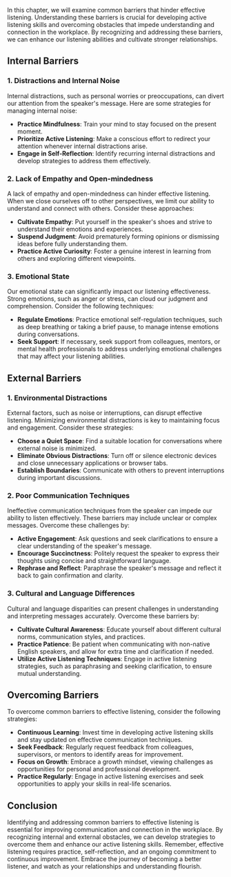 
In this chapter, we will examine common barriers that hinder effective listening. Understanding these barriers is crucial for developing active listening skills and overcoming obstacles that impede understanding and connection in the workplace. By recognizing and addressing these barriers, we can enhance our listening abilities and cultivate stronger relationships.

Internal Barriers
-----------------

### 1. Distractions and Internal Noise

Internal distractions, such as personal worries or preoccupations, can divert our attention from the speaker's message. Here are some strategies for managing internal noise:

* **Practice Mindfulness**: Train your mind to stay focused on the present moment.
* **Prioritize Active Listening**: Make a conscious effort to redirect your attention whenever internal distractions arise.
* **Engage in Self-Reflection**: Identify recurring internal distractions and develop strategies to address them effectively.

### 2. Lack of Empathy and Open-mindedness

A lack of empathy and open-mindedness can hinder effective listening. When we close ourselves off to other perspectives, we limit our ability to understand and connect with others. Consider these approaches:

* **Cultivate Empathy**: Put yourself in the speaker's shoes and strive to understand their emotions and experiences.
* **Suspend Judgment**: Avoid prematurely forming opinions or dismissing ideas before fully understanding them.
* **Practice Active Curiosity**: Foster a genuine interest in learning from others and exploring different viewpoints.

### 3. Emotional State

Our emotional state can significantly impact our listening effectiveness. Strong emotions, such as anger or stress, can cloud our judgment and comprehension. Consider the following techniques:

* **Regulate Emotions**: Practice emotional self-regulation techniques, such as deep breathing or taking a brief pause, to manage intense emotions during conversations.
* **Seek Support**: If necessary, seek support from colleagues, mentors, or mental health professionals to address underlying emotional challenges that may affect your listening abilities.

External Barriers
-----------------

### 1. Environmental Distractions

External factors, such as noise or interruptions, can disrupt effective listening. Minimizing environmental distractions is key to maintaining focus and engagement. Consider these strategies:

* **Choose a Quiet Space**: Find a suitable location for conversations where external noise is minimized.
* **Eliminate Obvious Distractions**: Turn off or silence electronic devices and close unnecessary applications or browser tabs.
* **Establish Boundaries**: Communicate with others to prevent interruptions during important discussions.

### 2. Poor Communication Techniques

Ineffective communication techniques from the speaker can impede our ability to listen effectively. These barriers may include unclear or complex messages. Overcome these challenges by:

* **Active Engagement**: Ask questions and seek clarifications to ensure a clear understanding of the speaker's message.
* **Encourage Succinctness**: Politely request the speaker to express their thoughts using concise and straightforward language.
* **Rephrase and Reflect**: Paraphrase the speaker's message and reflect it back to gain confirmation and clarity.

### 3. Cultural and Language Differences

Cultural and language disparities can present challenges in understanding and interpreting messages accurately. Overcome these barriers by:

* **Cultivate Cultural Awareness**: Educate yourself about different cultural norms, communication styles, and practices.
* **Practice Patience**: Be patient when communicating with non-native English speakers, and allow for extra time and clarification if needed.
* **Utilize Active Listening Techniques**: Engage in active listening strategies, such as paraphrasing and seeking clarification, to ensure mutual understanding.

Overcoming Barriers
-------------------

To overcome common barriers to effective listening, consider the following strategies:

* **Continuous Learning**: Invest time in developing active listening skills and stay updated on effective communication techniques.
* **Seek Feedback**: Regularly request feedback from colleagues, supervisors, or mentors to identify areas for improvement.
* **Focus on Growth**: Embrace a growth mindset, viewing challenges as opportunities for personal and professional development.
* **Practice Regularly**: Engage in active listening exercises and seek opportunities to apply your skills in real-life scenarios.

Conclusion
----------

Identifying and addressing common barriers to effective listening is essential for improving communication and connection in the workplace. By recognizing internal and external obstacles, we can develop strategies to overcome them and enhance our active listening skills. Remember, effective listening requires practice, self-reflection, and an ongoing commitment to continuous improvement. Embrace the journey of becoming a better listener, and watch as your relationships and understanding flourish.
